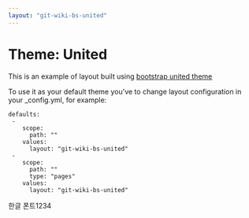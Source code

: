 ```yaml
---
layout: "git-wiki-bs-united"
---
```


# Theme: United


This is an example of layout built using [bootstrap united theme](https://bootswatch.com/united/)


To use it as your default theme you've to change layout configuration in your _config.yml, for example:

```
defaults:
 -
    scope:
      path: ""
    values:
      layout: "git-wiki-bs-united"
 -
    scope:
      path: ""
      type: "pages"
    values:
      layout: "git-wiki-bs-united"
```
한글 폰트1234
